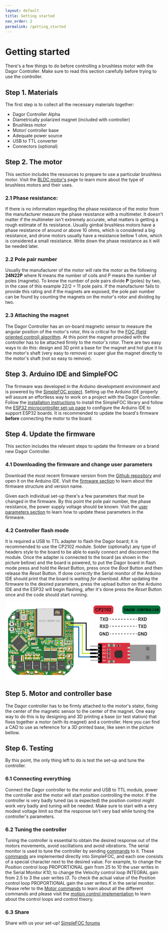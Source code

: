 ```yaml
---
layout: default
title: Getting started
nav_order: 2
permalink: /getting_started
---
```


# Getting started

There's a few things to do before controlling a brushless motor with the Dagor Controller. Make sure to read this section carefully before trying to use the controller.

## Step 1. Materials

The first step is to collect all the necessary materials together:

- Dagor Controller Alpha
- Diametrically polarized magnet (included with controller)
- Brushless motor
- Motor/ controller base
- Adequate power source
- USB to TTL converter
- Connectors (optional)

## Step 2. The motor

This section includes the resources to prepare to use a particular brushless motor. Visit the [BLDC motor's](https://docs.simplefoc.com/bldc_motors) page to learn more about the type of brushless motors and their uses.

### 2.1 Phase resistance:

If there is no information regarding the phase resistance of the motor from the manufacturer measure the phase resistance with a multimeter. It doesn't matter if the multimeter isn't extremely accurate, what matters is getting a rough estimate of its resistance. Usually gimbal brushless motors have a phase resistance of around or above 10 ohms, which is considered a big resistance, and drone motors usually have a resistance bellow 1 ohm, which is considered a small resistance. Write down the phase resistance as it will be needed later.

### 2.2 Pole pair number

Usually the manufacturer of the motor will rate the motor as the following **24N22P** where N means the number of coils and P means the number of poles (magnets). To know the number of pole pairs divide **P** (poles) by two, in the case of this example 22/2 = 11 pole pairs. If the manufacturer fails to provide this rating and if the magnets are exposed, the pole pair number can be found by counting the magnets on the motor's rotor and dividing by two.

### 2.3 Attaching the magnet

The Dagor Controller has an on-board magnetic sensor to measure the angular position of the motor's rotor, this is critical for the [FOC (field oriented control) algorithm](https://docs.simplefoc.com/foc_theory). At this point the magnet provided with the controller has to be attached firmly to the motor's rotor. There are two easy ways to do this: design and 3D print a base for the magnet and hot glue it to the motor's shaft (very easy to remove) or super glue the magnet directly to the motor's shaft (not so easy to remove).

## Step 3. Arduino IDE and SimpleFOC

The firmware was developed in the Arduino development environment and is powered by the [SimpleFOC project](https://www.simplefoc.com/). Setting up the Arduino IDE properly will assure an effortless way to work on a project with the Dagor Controller. Follow the [installation instructions](https://docs.simplefoc.com/installation) to install the SimpleFOC library and follow the [ESP32 microcontroller set-up page](https://docs.simplefoc.com/microcontrollers#esp32-boards-support) to configure the Arduino IDE to support ESP32 boards. It is recommended to update the board's firmware **before** connecting the motor to the board.

## Step 4. Update the firmware

This section includes the relevant steps to update the firmware on a brand new Dagor Controller.

### 4.1 Downloading the firmware and change user parameters

Download the most recent firmware version from the [Github repository](https://github.com/byDagor/Dagor-Brushless-Controller/tree/master/Firmware) and open it on the Arduino IDE. Visit the [firmware section](https://bydagor.github.io/Dagor-Brushless-Controller/Firmware) to learn about the firmware structure and version name.

Given each individual set-up there's a few parameters that must be changed in the firmware. By this point the pole pair number, the phase resistance, the power supply voltage should be known. Visit the [user parameters section](https://bydagor.github.io/Dagor-Brushless-Controller/user_param) to learn how to update these parameters in the firmware.

### 4.2 Controller flash mode

It is required a USB to TTL adapter to flash the Dagor board; it is recommended to use the CP2102 module. Solder (optionally) any type of headers style to the board to be able to easily connect and disconnect the module. Once the adapter is connected to the board (as shown in the picture bellow) and the board is powered, to put the Dagor board in flash mode press and hold the *Reset* Button, press once the *Boot* Button and then release the *Reset* Button. If done correctly the Serial monitor of the Arduino IDE should print that the board is *waiting for download*. After updating the firmware to the desired parameters, press the upload button on the Arduino IDE and the ESP32 will begin flashing, after it's done press the *Reset* Button once and the code should start running.

![CP2102](Images/DagorCP2102.png)

## Step 5. Motor and controller base

The Dagor controller has to be firmly attached to the motor's stator, fixing the center of the magnetic sensor to the center of the magnet. One easy way to do this is by designing and 3D printing a base (or test station) that fixes together a motor (with its magnet) and a controller. Here you can find a CAD to use as reference for a 3D printed base, like seen in the picture bellow.

## Step 6. Testing

By this point, the only thing left to do is test the set-up and tune the controller.

### 6.1 Connecting everything

Connect the Dagor controller to the motor and USB to TTL module, power the controller and the motor will start position controlling the motor. If the controller is very badly tuned (as is expected) the position control might work very badly and tuning will be needed. Make sure to start with a very modest voltage limit so that the response isn't very bad while tuning the controller's parameters.

### 6.2 Tuning the controller

Tuning the controller is essential to obtain the desired response out of the motors movements, avoid oscillations and avoid vibrations. The serial monitor is used to tune the controller by sending [commands](https://docs.simplefoc.com/communication) to it. These [commands](https://docs.simplefoc.com/communication) are implemented directly into SimpleFOC, and each one consists of a special character next to the desired value. For example, to change the Position control loop PROPORTIONAL gain from 25 to 10 the user writes in the Serial Monitor *K10*; to change the Velocity control loop INTEGRAL gain from 2.5 to 3 the user writes *I3*. To check the actual value of the Position control loop PROPORTIONAL gain the user writes *K* in the serial monitor. Please refer to the [Motor commands](https://docs.simplefoc.com/communication) to learn about all the different commands and please visit the [motion control implementation](https://docs.simplefoc.com/motion_control_implementation) to learn about the control loops and control theory.

### 6.3 Share

Share with us your set-up! [SimpleFOC forums](https://community.simplefoc.com/)
